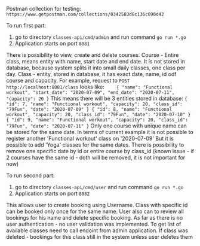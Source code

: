 Postman collection for testing: 
`https://www.getpostman.com/collections/0342583d8c136c090d42`

To run first part: 
1. go to directory `classes-api/cmd/admin` and run command `go run *.go`
2. Application starts on port `8081`

There is possibility to view, create and delete courses. 
Course - Entire class, means entity with name, start date and end date. It is not stored in database, because system splits it into small daily classes, one class per day. 
Class - entity, stored in database, it has exact date, name, id odf course and capacity. 
For example, request to `POST http://localhost:8081/class` looks like: 
`    {
         "name": "Functional workout",
         "start_date": "2020-07-09",
         "end_date": "2020-07-11",
         "capacity": 20
     }`
This means there will be 3 entities stored in database: 
 `{
      "id": 7,
      "name": "Functional workout",
      "capacity": 20,
      "class_id": "79Fun",
      "date": "2020-07-09"
  }
  {
      "id": 8,
      "name": "Functional workout",
      "capacity": 20,
      "class_id": "79Fun",
      "date": "2020-07-10"
  }
  {
      "id": 9,
      "name": "Functional workout",
      "capacity": 20,
      "class_id": "79Fun",
      "date": "2020-07-11"
  }`
Only one course with unique name can be stored for the same date. 
In terms of current example it is not possible to register another 'Functional workout' class on '2020-07-09' 
But it is possible to add 'Yoga' classes for the same dates. 
There is possibility to remove one specific date by id or entire course by class_id (known issue - if 2 courses have the same id - doth will be removed, it is not important for now)

To run second part: 
1. go to directory `classes-api/cmd/user` and run command `go run *.go`
2. Application starts on port `8082`

This allows user to create booking using Username. Class with specific id can be booked only once for the same name. 
User also can to review all bookings for his name and delete specific booking. 
As far as there is no user authentication - no user validation was implemented. 
To get list of available classes need to call endoint from admin application.
If class was deleted - bookings for this class still in the system unless user deletes them